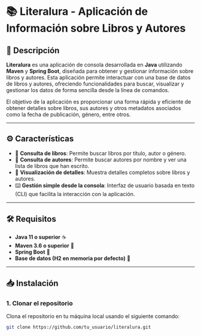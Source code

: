 # 📚 **Literalura** - Aplicación de Información sobre Libros y Autores

## 📝 Descripción

**Literalura** es una aplicación de consola desarrollada en **Java** utilizando **Maven** y **Spring Boot**, diseñada para obtener y gestionar información sobre libros y autores. Esta aplicación permite interactuar con una base de datos de libros y autores, ofreciendo funcionalidades para buscar, visualizar y gestionar los datos de forma sencilla desde la línea de comandos.

El objetivo de la aplicación es proporcionar una forma rápida y eficiente de obtener detalles sobre libros, sus autores y otros metadatos asociados como la fecha de publicación, género, entre otros.

---

## ⚙️ Características

- 📖 **Consulta de libros**: Permite buscar libros por título, autor o género.
- 👤 **Consulta de autores**: Permite buscar autores por nombre y ver una lista de libros que han escrito.
- 🧾 **Visualización de detalles**: Muestra detalles completos sobre libros y autores.
- ⌨️ **Gestión simple desde la consola**: Interfaz de usuario basada en texto (CLI) que facilita la interacción con la aplicación.

---

## 🛠️ Requisitos

- **Java 11 o superior** ☕
- **Maven 3.6 o superior** 🔧
- **Spring Boot** 🚀
- **Base de datos (H2 en memoria por defecto)** 💾

---

## 📥 Instalación

### 1. Clonar el repositorio
Clona el repositorio en tu máquina local usando el siguiente comando:

```bash
git clone https://github.com/tu_usuario/literalura.git
